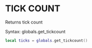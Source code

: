 # TICK COUNT

Returns tick count

Syntax:	globals.get_tickcount

```lua
local ticks = globals.get_tickcount()
```
